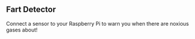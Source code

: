 ## Fart Detector

Connect a sensor to your Raspberry Pi to warn you when there are noxious gases about!

